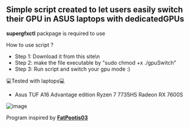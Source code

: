 ## Simple script created to let users easily switch their GPU in ASUS laptops with dedicatedGPUs

**supergfxctl** packpage is required to use

How to use script ? 
+ Step 1: Download it from this site\n
+ Step 2: make the file executable by "sudo chmod +x ./gpuSwitch"
+ Step 3: Run script and switch your gpu mode :)

💻Tested with laptops💻
+ Asus TUF A16 Advantage edition Ryzen 7 7735HS Radeon RX 7600S
  
![image](https://github.com/Tomki2258/GPU-switch-ASUS/assets/52979692/62b01336-7a4f-456c-8c07-555f6789a7c2)

Program inspired by [**FatPootis03**](https://github.com/FatPootis03?tab=overview&from=2024-03-01&to=2024-03-31)
